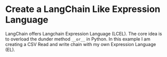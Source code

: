 # Create a LangChain Like Expression Language

LangChain offers Langchain Expression Language (LCEL). The core idea is to overload the dunder method `__or__` in Python.
In this example I am creating a CSV Read and write chain with my own Expression Language (EL).

